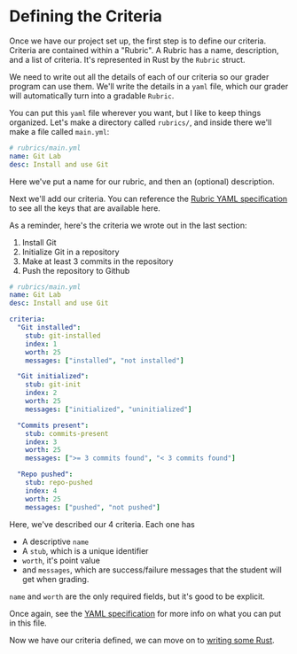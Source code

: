 # Defining the Criteria
Once we have our project set up, the first step is to define our criteria. Criteria are contained within a "Rubric". A Rubric has a name, description, and a list of criteria. It's represented in Rust by the `Rubric` struct.

We need to write out all the details of each of our criteria so our grader program can use them. We'll write the details in a `yaml` file, which our grader will automatically turn into a gradable `Rubric`.

You can put this `yaml` file wherever you want, but I like to keep things organized. Let's make a directory called `rubrics/`, and inside there we'll make a file called `main.yml`:

```yaml
# rubrics/main.yml
name: Git Lab
desc: Install and use Git
```

Here we've put a name for our rubric, and then an (optional) description.

Next we'll add our criteria. You can reference the [Rubric YAML specification](../criteria/yaml_spec.md) to see all the keys that are available here. 

As a reminder, here's the criteria we wrote out in the last section:
1. Install Git
1. Initialize Git in a repository
1. Make at least 3 commits in the repository
1. Push the repository to Github


```yaml
# rubrics/main.yml
name: Git Lab
desc: Install and use Git

criteria:
  "Git installed":
    stub: git-installed
    index: 1
    worth: 25
    messages: ["installed", "not installed"]

  "Git initialized":
    stub: git-init
    index: 2
    worth: 25
    messages: ["initialized", "uninitialized"]

  "Commits present":
    stub: commits-present
    index: 3
    worth: 25
    messages: [">= 3 commits found", "< 3 commits found"]

  "Repo pushed":
    stub: repo-pushed
    index: 4
    worth: 25
    messages: ["pushed", "not pushed"]
```

Here, we've described our 4 criteria. Each one has
  - A descriptive `name`
  - A `stub`, which is a unique identifier
  - `worth`, it's point value
  - and `messages`, which are success/failure messages that the student will get when grading.

`name` and `worth` are the only required fields, but it's good to be explicit.

Once again, see the [YAML specification]() for more info on what you can put in this file.

Now we have our criteria defined, we can move on to [writing some Rust](submission.md).
